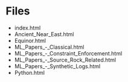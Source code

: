 # Files

- index.html
- Ancient_Near_East.html
- Equinor.html
- ML_Papers_-_Classical.html
- ML_Papers_-_Constraint_Enforcement.html
- ML_Papers_-_Source_Rock_Related.html
- ML_Papers_-_Synthetic_Logs.html
- Python.html
